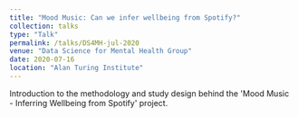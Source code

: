 ```yaml
---
title: "Mood Music: Can we infer wellbeing from Spotify?"
collection: talks
type: "Talk"
permalink: /talks/DS4MH-jul-2020
venue: "Data Science for Mental Health Group"
date: 2020-07-16
location: "Alan Turing Institute"
---
```


Introduction to the methodology and study design behind the 'Mood Music - Inferring Wellbeing from Spotify' project. 